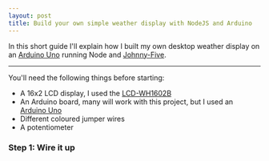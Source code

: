 ```yaml
---
layout: post
title: Build your own simple weather display with NodeJS and Arduino
---
```


In this short guide I'll explain how I built my own desktop weather display on an [Arduino Uno](http://arduino.cc/en/Main/ArduinoBoardUno) running Node and [Johnny-Five](https://github.com/rwaldron/johnny-five).

-----

You'll need the following things before starting:

* A 16x2 LCD display, I used the [LCD-WH1602B](http://arduino.cc/documents/datasheets/LCD-WH1602B-TMI.pdf)
* An Arduino board, many will work with this project, but I used an [Arduino Uno](http://arduino.cc/en/Main/ArduinoBoardUno)
* Different coloured jumper wires
* A potentiometer

### Step 1: Wire it up
